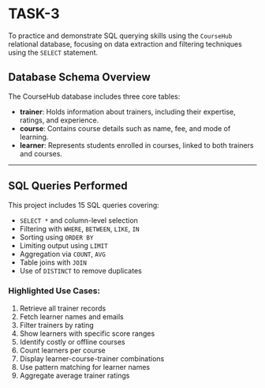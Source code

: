 # TASK-3
To practice and demonstrate SQL querying skills using the `CourseHub` relational database, focusing on data extraction and filtering techniques using the `SELECT` statement.

## Database Schema Overview

The CourseHub database includes three core tables:

- **trainer**: Holds information about trainers, including their expertise, ratings, and experience.
- **course**: Contains course details such as name, fee, and mode of learning.
- **learner**: Represents students enrolled in courses, linked to both trainers and courses.

---

##  SQL Queries Performed

This project includes 15 SQL queries covering:

- `SELECT *` and column-level selection  
- Filtering with `WHERE`, `BETWEEN`, `LIKE`, `IN`  
- Sorting using `ORDER BY`  
- Limiting output using `LIMIT`  
- Aggregation via `COUNT`, `AVG`  
- Table joins with `JOIN`  
- Use of `DISTINCT` to remove duplicates  

###  Highlighted Use Cases:
1. Retrieve all trainer records  
2. Fetch learner names and emails  
3. Filter trainers by rating  
4. Show learners with specific score ranges  
5. Identify costly or offline courses  
6. Count learners per course  
7. Display learner-course-trainer combinations  
8. Use pattern matching for learner names  
9. Aggregate average trainer ratings  




